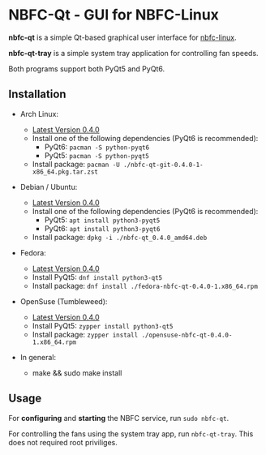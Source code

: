 NBFC-Qt - GUI for NBFC-Linux
============================

**nbfc-qt** is a simple Qt-based graphical user interface for [nbfc-linux](https://github.com/nbfc-linux/nbfc-linux).

**nbfc-qt-tray** is a simple system tray application for controlling fan speeds.

Both programs support both PyQt5 and PyQt6.

Installation
------------

- Arch Linux:
  - [Latest Version 0.4.0](https://github.com/nbfc-linux/nbfc-qt/releases/download/0.4.0/nbfc-qt-git-0.4.0-1-x86_64.pkg.tar.zst)
  - Install one of the following dependencies (PyQt6 is recommended):
    - PyQt6: `pacman -S python-pyqt6`
    - PyQt5: `pacman -S python-pyqt5`
  - Install package: `pacman -U ./nbfc-qt-git-0.4.0-1-x86_64.pkg.tar.zst`

- Debian / Ubuntu:
  - [Latest Version 0.4.0](https://github.com/nbfc-linux/nbfc-qt/releases/download/0.4.0/nbfc-qt_0.4.0_amd64.deb)
  - Install one of the following dependencies (PyQt6 is recommended):
    - PyQt5: `apt install python3-pyqt5`
    - PyQt6: `apt install python3-pyqt6`
  - Install package: `dpkg -i ./nbfc-qt_0.4.0_amd64.deb`

- Fedora:
  - [Latest Version 0.4.0](https://github.com/nbfc-linux/nbfc-qt/releases/download/0.4.0/fedora-nbfc-qt-0.4.0-1.x86_64.rpm)
  - Install PyQt5: `dnf install python3-qt5`
  - Install package: `dnf install ./fedora-nbfc-qt-0.4.0-1.x86_64.rpm`

- OpenSuse (Tumbleweed):
  - [Latest Version 0.4.0](https://github.com/nbfc-linux/nbfc-qt/releases/download/0.4.0/opensuse-nbfc-qt-0.4.0-1.x86_64.rpm)
  - Install PyQt5: `zypper install python3-qt5`
  - Install package: `zypper install ./opensuse-nbfc-qt-0.4.0-1.x86_64.rpm`

- In general:
  - make && sudo make install

Usage
-----

For **configuring** and **starting** the NBFC service, run `sudo nbfc-qt`.

For controlling the fans using the system tray app, run `nbfc-qt-tray`. This does not required root priviliges.

